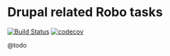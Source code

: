 
# Drupal related Robo tasks

[![Build Status](https://travis-ci.org/Sweetchuck/robo-drupal.svg?branch=master)](https://travis-ci.org/Sweetchuck/robo-drupal)
[![codecov](https://codecov.io/gh/Sweetchuck/robo-drupal/branch/master/graph/badge.svg)](https://codecov.io/gh/Sweetchuck/robo-drupal)

@todo

